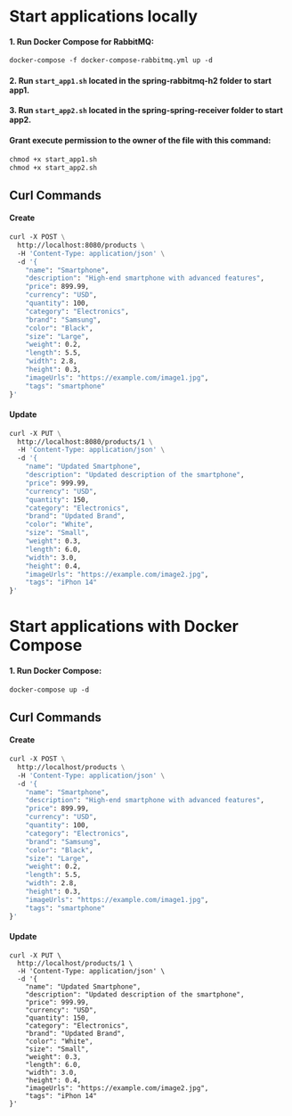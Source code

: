 # Start applications locally

#### 1. Run Docker Compose for RabbitMQ:
```dockerfile
docker-compose -f docker-compose-rabbitmq.yml up -d
```
#### 2. Run `start_app1.sh` located in the spring-rabbitmq-h2 folder to start app1.

#### 3. Run `start_app2.sh` located in the spring-spring-receiver folder to start app2.

#### Grant execute permission to the owner of the file with this command:
```dockerfile
chmod +x start_app1.sh
chmod +x start_app2.sh
```

## Curl Commands
#### Create
```dockerfile
curl -X POST \
  http://localhost:8080/products \
  -H 'Content-Type: application/json' \
  -d '{
    "name": "Smartphone",
    "description": "High-end smartphone with advanced features",
    "price": 899.99,
    "currency": "USD",
    "quantity": 100,
    "category": "Electronics",
    "brand": "Samsung",
    "color": "Black",
    "size": "Large",
    "weight": 0.2,
    "length": 5.5,
    "width": 2.8,
    "height": 0.3,
    "imageUrls": "https://example.com/image1.jpg",
    "tags": "smartphone"
}'
```

#### Update
```dockerfile
curl -X PUT \
  http://localhost:8080/products/1 \
  -H 'Content-Type: application/json' \
  -d '{
    "name": "Updated Smartphone",
    "description": "Updated description of the smartphone",
    "price": 999.99,
    "currency": "USD",
    "quantity": 150,
    "category": "Electronics",
    "brand": "Updated Brand",
    "color": "White",
    "size": "Small",
    "weight": 0.3,
    "length": 6.0,
    "width": 3.0,
    "height": 0.4,
    "imageUrls": "https://example.com/image2.jpg",
    "tags": "iPhon 14"
}'
```

# Start applications with Docker Compose
#### 1. Run Docker Compose:
```dockerfile
docker-compose up -d
```

## Curl Commands
#### Create
```dockerfile
curl -X POST \
  http://localhost/products \
  -H 'Content-Type: application/json' \
  -d '{
    "name": "Smartphone",
    "description": "High-end smartphone with advanced features",
    "price": 899.99,
    "currency": "USD",
    "quantity": 100,
    "category": "Electronics",
    "brand": "Samsung",
    "color": "Black",
    "size": "Large",
    "weight": 0.2,
    "length": 5.5,
    "width": 2.8,
    "height": 0.3,
    "imageUrls": "https://example.com/image1.jpg",
    "tags": "smartphone"
}'
```

#### Update
```
curl -X PUT \
  http://localhost/products/1 \
  -H 'Content-Type: application/json' \
  -d '{
    "name": "Updated Smartphone",
    "description": "Updated description of the smartphone",
    "price": 999.99,
    "currency": "USD",
    "quantity": 150,
    "category": "Electronics",
    "brand": "Updated Brand",
    "color": "White",
    "size": "Small",
    "weight": 0.3,
    "length": 6.0,
    "width": 3.0,
    "height": 0.4,
    "imageUrls": "https://example.com/image2.jpg",
    "tags": "iPhon 14"
}'
```

